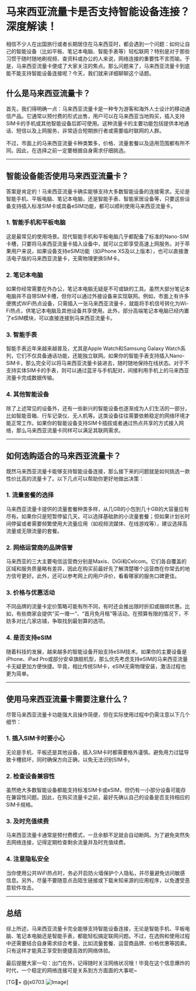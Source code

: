 # 马来西亚流量卡是否支持智能设备连接？深度解读！

相信不少人在出国旅行或者长期居住在马来西亚时，都会遇到一个问题：如何让自己的智能设备（比如平板、笔记本电脑、智能手表等）轻松联网？特别是对于那些习惯于随时随地刷视频、查资料或办公的人来说，网络连接的重要性不言而喻。于是，马来西亚流量卡便成了大家关注的焦点。那么问题来了，马来西亚流量卡到底能不能支持智能设备连接呢？今天，我们就来详细聊聊这个话题。

## 什么是马来西亚流量卡？

首先，我们得明确一点：马来西亚流量卡是一种专为游客和海外人士设计的移动通信产品。它通常以预付费的形式出售，用户可以在马来西亚当地购买，插入支持SIM卡的手机或其他智能设备后即可使用。这种流量卡的主要功能包括提供本地通话、短信以及上网服务，非常适合短期旅行者或需要临时联网的人群。

不过，市面上的马来西亚流量卡种类繁多，价格、流量套餐以及适用范围都有所不同。因此，在选择之前一定要根据自身需求仔细挑选。

---

## 智能设备能否使用马来西亚流量卡？

答案是肯定的！马来西亚流量卡确实能够支持大多数智能设备的连接需求。无论是智能手机、平板电脑、笔记本电脑，还是智能手表、智能家居设备等，只要这些设备支持插入标准SIM卡或具备eSIM功能，都可以顺利使用马来西亚流量卡。

### 1. **智能手机和平板电脑**
这是最常见的使用场景。现代智能手机和平板电脑几乎都配备了标准的Nano-SIM卡槽，只要将马来西亚流量卡插入设备中，就可以立即享受高速上网服务。对于苹果用户来说，如果设备支持eSIM功能（如iPhone XS及以上版本），也可以直接激活电子版的马来西亚流量卡，无需物理更换SIM卡。

### 2. **笔记本电脑**
如果你经常需要在外办公，笔记本电脑无疑是不可或缺的工具。虽然大部分笔记本电脑并不自带SIM卡槽，但你可以通过外接设备来实现联网。例如，市面上有许多便携式WiFi热点设备，只需插入一张马来西亚流量卡，就能将手机信号转化为Wi-Fi热点，供笔记本电脑及其他设备共享使用。此外，部分高端笔记本电脑已经内置了eSIM模块，可以直接连接到马来西亚流量卡。

### 3. **智能手表**
智能手表近年来越来越普及，尤其是Apple Watch和Samsung Galaxy Watch系列，它们不仅具备通话功能，还能独立联网。如果你的智能手表支持插入Nano-SIM卡，那么完全可以将马来西亚流量卡装进去，随时随地保持在线状态。对于不支持实体SIM卡的手表，则可以通过蓝牙与手机配对，间接利用手机上的马来西亚流量卡完成数据传输。

### 4. **其他智能设备**
除了上述常见的设备外，还有一些新兴的智能设备也逐渐成为人们生活的一部分，比如智能音箱、行车记录仪、无人机等。这类设备往往需要依赖稳定的网络环境才能正常工作。如果你的智能设备支持SIM卡插拔或者通过热点共享的方式接入网络，那么马来西亚流量卡同样可以满足其联网需求。

---

## 如何选购适合的马来西亚流量卡？

既然马来西亚流量卡能够支持智能设备连接，那么接下来的问题就是如何挑选一款性价比高的流量卡了。以下几点可以帮助你更好地做出决策：

### 1. **流量套餐的选择**
马来西亚流量卡提供的流量套餐种类多样，从几GB的小包到几十GB的大容量应有尽有。如果你只是短暂停留几天，可以选择基础款的小流量套餐；但如果计划长时间停留或者需要频繁使用大流量应用（如视频流媒体、在线游戏等），建议选择高流量或无限流量的套餐。

### 2. **网络运营商的品牌信誉**
马来西亚的三大主要电信运营商分别是Maxis、DiGi和Celcom。它们各自覆盖的区域和服务质量略有差异，因此在购买前最好先了解清楚哪个运营商在你常去的地方信号更好。此外，还可以参考网上的用户评价，看看哪家的服务口碑更佳。

### 3. **价格与优惠活动**
不同品牌的流量卡定价策略可能有所不同，有时还会推出限时折扣或捆绑优惠。比如，有些商家会提供“买一赠一”、“首月免月租”等活动。在预算有限的情况下，不妨多对比几家店铺，争取找到最划算的选项。

### 4. **是否支持eSIM**
随着科技的发展，越来越多的智能设备开始支持eSIM技术。如果你的主要设备是iPhone、iPad Pro或部分安卓旗舰机型，那么优先考虑支持eSIM的马来西亚流量卡无疑更加方便快捷。毕竟，相比传统SIM卡，eSIM无需物理安装，激活过程也更为简单。

---

## 使用马来西亚流量卡需要注意什么？

尽管马来西亚流量卡功能强大且操作简便，但在实际使用过程中仍需注意以下几个细节：

### 1. **插入SIM卡时要小心**
无论是手机、平板还是其他设备，插入SIM卡时都需要格外谨慎。避免用力过猛导致卡槽损坏，同时确保方向正确，以免无法识别SIM卡。

### 2. **检查设备兼容性**
虽然绝大多数智能设备都能支持标准SIM卡或eSIM，但仍有一小部分设备可能存在兼容性问题。因此，在购买流量卡之前，最好先确认自己的设备是否支持相应的SIM卡规格。

### 3. **及时充值续费**
马来西亚流量卡通常是预付费模式，一旦余额不足就会自动断网。为了避免突然失去网络连接，记得定期检查剩余流量并及时充值续费。

### 4. **注意隐私安全**
当你使用公共WiFi热点时，务必开启防火墙保护个人隐私，并尽量避免访问敏感信息。另外，尽量不要随意点击陌生链接或下载未知来源的应用程序，以免遭受恶意软件攻击。

---

## 总结

综上所述，马来西亚流量卡完全能够支持智能设备连接，无论是智能手机、平板电脑、笔记本电脑还是智能手表，都能轻松搞定联网问题。不过，在选购和使用过程中还需要结合自身需求综合考量，比如流量套餐、运营商品牌、价格优惠等因素。只有这样才能真正享受到便捷高效的网络体验。

最后提醒大家一句：出门在外，记得随时关注网络状况哦！毕竟在这个信息爆炸的时代，一个稳定的网络连接可是关系到方方面面的大事呢~

[TG💪+ @jx0703 ![Image](https://github.com/user-attachments/assets/dbca1d08-cadb-493c-b0ec-ad6f7a83f270)]